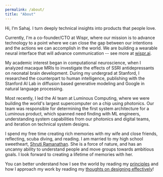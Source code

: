 ```yaml
---
permalink: /about/
title: "About"
---
```


Hi, I’m Sahaj. I turn deeply technical insights into products that people love.

Currently, I'm a co-founder/CTO at Wispr, where our mission is to advance technology to a point where we can close the gap between our intentions and the actions we can accomplish in the world. We are building a wearable neural interface that will advance communication -- see more at [wispr.ai](https://wispr.ai). 

My academic interest began in computational neuroscience, when I analyzed macaque MRIs to investigate the effects of SSRI antidepressants on neonatal brain development. During my undergrad at Stanford, I researched the counterpart to human intelligence, publishing with the Stanford AI Lab in diffusion based generative modeling and Google in natural language processing.

Most recently, I led the AI team at Luminous Computing, where we were building the world's largest supercomputer on a chip using photonics. Our team was responsible for determining the first system architecture for a Luminous product, which spanned need finding with ML engineers, understanding system capabilities from our photonics and digital teams, and iteration on technical system designs.

I spend my free time creating rich memories with my wife and close friends, reflecting, scuba diving, and reading. I am married to my high school sweetheart,
 [Shruti Ramanathan](https://www.instagram.com/shrutir16). She is a force of nature, and has an uncanny ability to understand people and move groups towards
 ambitious goals. I look forward to creating a lifetime of memories with her.

You can better understand how I see the world by reading my [principles](https://sahajgarg.github.io/blog/principles) and how I approach my work by reading my [thoughts on designing effectively](https://sahajgarg.github.io/blog/design)!
